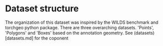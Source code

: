 # Dataset structure

The organization of this dataset was inspired by the WILDS benchmark and torchgeo python package.
There are three overarching datasets. 'Points', 'Polygons' and 'Boxes' based on the annotation geometry. See (datasets)[datasets.md] for the coponent